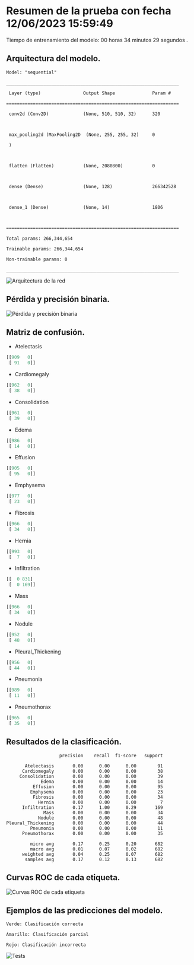 # Resumen de la prueba con fecha 12/06/2023 15:59:49

Tiempo de entrenamiento del modelo: 00 horas 34 minutos 29 segundos
.
## Arquitectura del modelo.

```
Model: "sequential"

_________________________________________________________________

 Layer (type)                Output Shape              Param #   

=================================================================

 conv2d (Conv2D)             (None, 510, 510, 32)      320       

                                                                 

 max_pooling2d (MaxPooling2D  (None, 255, 255, 32)     0         

 )                                                               

                                                                 

 flatten (Flatten)           (None, 2080800)           0         

                                                                 

 dense (Dense)               (None, 128)               266342528 

                                                                 

 dense_1 (Dense)             (None, 14)                1806      

                                                                 

=================================================================

Total params: 266,344,654

Trainable params: 266,344,654

Non-trainable params: 0

_________________________________________________________________

```

![Arquitectura de la red](images/model-2023-06-12.15-59-49.png)

## Pérdida y precisión binaria.

![Pérdida y precisión binaria](images/loss-binary-accuracy-2023-06-12.15-59-49.png)

## Matriz de confusión.

* Atelectasis
```python
[[909   0]
 [ 91   0]]
```

* Cardiomegaly
```python
[[962   0]
 [ 38   0]]
```

* Consolidation
```python
[[961   0]
 [ 39   0]]
```

* Edema
```python
[[986   0]
 [ 14   0]]
```

* Effusion
```python
[[905   0]
 [ 95   0]]
```

* Emphysema
```python
[[977   0]
 [ 23   0]]
```

* Fibrosis
```python
[[966   0]
 [ 34   0]]
```

* Hernia
```python
[[993   0]
 [  7   0]]
```

* Infiltration
```python
[[  0 831]
 [  0 169]]
```

* Mass
```python
[[966   0]
 [ 34   0]]
```

* Nodule
```python
[[952   0]
 [ 48   0]]
```

* Pleural_Thickening
```python
[[956   0]
 [ 44   0]]
```

* Pneumonia
```python
[[989   0]
 [ 11   0]]
```

* Pneumothorax
```python
[[965   0]
 [ 35   0]]
```

## Resultados de la clasificación.

```
                    precision    recall  f1-score   support

       Atelectasis       0.00      0.00      0.00        91
      Cardiomegaly       0.00      0.00      0.00        38
     Consolidation       0.00      0.00      0.00        39
             Edema       0.00      0.00      0.00        14
          Effusion       0.00      0.00      0.00        95
         Emphysema       0.00      0.00      0.00        23
          Fibrosis       0.00      0.00      0.00        34
            Hernia       0.00      0.00      0.00         7
      Infiltration       0.17      1.00      0.29       169
              Mass       0.00      0.00      0.00        34
            Nodule       0.00      0.00      0.00        48
Pleural_Thickening       0.00      0.00      0.00        44
         Pneumonia       0.00      0.00      0.00        11
      Pneumothorax       0.00      0.00      0.00        35

         micro avg       0.17      0.25      0.20       682
         macro avg       0.01      0.07      0.02       682
      weighted avg       0.04      0.25      0.07       682
       samples avg       0.17      0.12      0.13       682

```

## Curvas ROC de cada etiqueta.

![Curvas ROC de cada etiqueta](images/ROC-curves-2023-06-12.15-59-49.png)

## Ejemplos de las predicciones del modelo.


    Verde: Clasificación correcta

    Amarillo: Clasificación parcial

    Rojo: Clasificación incorrecta

![Tests](images/tests-2023-06-12.15-59-49.png)

